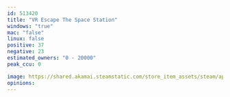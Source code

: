 ```yaml
---
id: 513420
title: "VR Escape The Space Station"
windows: "true"
mac: "false"
linux: false
positive: 37
negative: 23
estimated_owners: "0 - 20000"
peak_ccu: 0

image: https://shared.akamai.steamstatic.com/store_item_assets/steam/apps/513420/header.jpg?t=1716430205
opinions:
---
```

